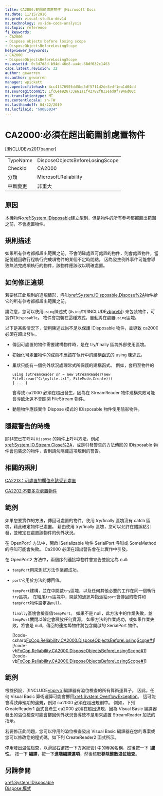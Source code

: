 ```yaml
---
title: CA2000:範圍前處置物件 |Microsoft Docs
ms.date: 11/15/2016
ms.prod: visual-studio-dev14
ms.technology: vs-ide-code-analysis
ms.topic: reference
f1_keywords:
- CA2000
- Dispose objects before losing scope
- DisposeObjectsBeforeLosingScope
helpviewer_keywords:
- CA2000
- DisposeObjectsBeforeLosingScope
ms.assetid: 0c3d7d8d-b94d-46e8-aa4c-38df632c1463
caps.latest.revision: 32
author: gewarren
ms.author: gewarren
manager: wpickett
ms.openlocfilehash: 4cc41376905dd5bd5df5711d2de3edf1ea1d04dd
ms.sourcegitcommit: 1fc6ee928733e61a1f42782f832ead9f7946d00c
ms.translationtype: MT
ms.contentlocale: zh-TW
ms.lasthandoff: 04/22/2019
ms.locfileid: "60085034"
---
```

# <a name="ca2000-dispose-objects-before-losing-scope"></a>CA2000:必須在超出範圍前處置物件
[!INCLUDE[vs2017banner](../includes/vs2017banner.md)]

|||  
|-|-|  
|TypeName|DisposeObjectsBeforeLosingScope|  
|CheckId|CA2000|  
|分類|Microsoft.Reliability|  
|中斷變更|非重大|  
  
## <a name="cause"></a>原因  
 本機物件<xref:System.IDisposable>建立型別，但是物件的所有參考都都超出範圍之前，不會處置物件。  
  
## <a name="rule-description"></a>規則描述  
 如果所有參考都都超出範圍之前，不會明確處置可處置的物件，則會處置物件，當記憶體回收行程執行完成項物件的某個不定時間點。 因為發生例外事件可能會導致無法完成項執行的物件，該物件應該改以明確處置。  
  
## <a name="how-to-fix-violations"></a>如何修正違規  
 若要修正此規則的違規情形，呼叫<xref:System.IDisposable.Dispose%2A>物件給它的所有參考都都超出範圍之前。  
  
 請注意，您可以使用`using`陳述式 (`Using`中[!INCLUDE[vbprvb](../includes/vbprvb-md.md)]) 來包裝物件，可實作`IDisposable`。 物件會包裝在這種方式，自動將在處置`using`區塊。  
  
 以下是某些情況下，使用陳述式尚不足以保護 IDisposable 物件，並導致 ca2000 必須在超出發生。  
  
- 傳回可處置的物件需要建構物件時，是在 try/finally 區塊外部使用區塊。  
  
- 初始化可處置物件的成員不應該在執行中的建構函式的 using 陳述式。  
  
- 巢狀只能有一個例外狀況處理常式所保護的建構函式。 例如，套用至物件的  
  
    ```  
    using (StreamReader sr = new StreamReader(new FileStream("C:\myfile.txt", FileMode.Create)))  
    { ... }  
    ```  
  
     會導致 ca2000 必須在超出發生，因為在 StreamReader 物件建構失敗可能會導致永遠不會關閉 FileStream 物件。  
  
- 動態物件應該實作 Dispose 模式的 IDisposable 物件使用陰影物件。  
  
## <a name="when-to-suppress-warnings"></a>隱藏警告的時機  
 除非您已在呼叫 `Dispose` 的物件上呼叫方法，例如 <xref:System.IO.Stream.Close%2A>，或是引發警告的方法傳回的 IDisposable 物件會包裝您的物件，否則請勿隱藏這項規則的警告。  
  
## <a name="related-rules"></a>相關的規則  
 [CA2213：可處置的欄位應該受到處置](../code-quality/ca2213-disposable-fields-should-be-disposed.md)  
  
 [CA2202:不要多次處置物件](../code-quality/ca2202-do-not-dispose-objects-multiple-times.md)  
  
## <a name="example"></a>範例  
 如果您要實作的方法，傳回可處置的物件，使用 try/finally 區塊沒有 catch 區塊，藉此確定物件已處置。 藉由使用 try/finally 區塊，您可以允許在錯誤點引發，並確定在處置該物件的例外狀況。  
  
 在 OpenPort1 方法中，開啟 ISerializable 物件 SerialPort 呼叫或 SomeMethod 的呼叫可能會失敗。 Ca2000 必須在超出警告會在此實作中引發。  
  
 在 OpenPort2 方法中，兩個序列連接埠物件會宣告並設定為 null:  
  
- `tempPort`用來測試方法作業都成功。  
  
- `port`它用於方法的傳回值。  
  
  `tempPort`建構，並在中開啟`try`區塊，以及任何其他必要的工作在同一個執行`try`區塊。 在結尾`try`區塊中，開啟的通訊埠指派給`port`會傳回的物件和`tempPort`物件設定為`null`。  
  
  `finally`區塊會檢查值`tempPort`。 如果不是 null，此方法中的作業失敗，並`tempPort`關閉以確定會釋放任何資源。 如果方法的作業成功，或如果作業失敗，將會是 null，傳回的連接埠物件將包含開啟的 SerialPort 物件。  
  
  [!code-csharp[FxCop.Reliability.CA2000.DisposeObjectsBeforeLosingScope#1](../snippets/csharp/VS_Snippets_CodeAnalysis/fxcop.reliability.ca2000.disposeobjectsbeforelosingscope/cs/fxcop.reliability.ca2000.disposeobjectsbeforelosingscope.cs#1)]
  [!code-vb[FxCop.Reliability.CA2000.DisposeObjectsBeforeLosingScope#1](../snippets/visualbasic/VS_Snippets_CodeAnalysis/fxcop.reliability.ca2000.disposeobjectsbeforelosingscope/vb/fxcop.reliability.ca2000.disposeobjectsbeforelosingscope.vb#1)]
  [!code-vb[FxCop.Reliability.CA2000.DisposeObjectsBeforeLosingScope#1](../snippets/visualbasic/VS_Snippets_CodeAnalysis/fxcop.reliability.ca2000.disposeobjectsbeforelosingscope/vb/fxcop.reliability.ca2000.disposeobjectsbeforelosingscope.vboverflow.vb#1)]  
  
## <a name="example"></a>範例  
 根據預設，[!INCLUDE[vbprvb](../includes/vbprvb-md.md)]編譯器有溢位檢查的所有算術運算子。 因此，任何 Visual Basic 算術運算可能會擲回<xref:System.OverflowException>。 這可能會導致非預期的違規，例如 ca2000 必須在超出規則中。 例如，下列 CreateReader1 函式會產生 ca2000 必須在超出違規，因為 Visual Basic 編譯器發出的溢位檢查可能會擲回例外狀況會導致不是用來處置 StreamReader 加法的指示。  
  
 若要修正此問題，您可以停用的溢位檢查發出 Visual Basic 編譯器在您的專案或您可以修改您的程式碼，如下列 CreateReader2 函式所示。  
  
 停用發出溢位檢查，以滑鼠右鍵按一下方案總管] 中的專案名稱，然後按一下 [**屬性**。 按一下 **編譯**，按一下**進階編譯選項**，然後核取**移除整數溢位檢查**。  
  
<!-- TODO: review snippet reference  [!CODE [FxCop.Reliability.CA2000.DisposeObjectsBeforeLosingScope.VBOverflow#1](FxCop.Reliability.CA2000.DisposeObjectsBeforeLosingScope.VBOverflow#1)]  -->  
  
## <a name="see-also"></a>另請參閱  
 <xref:System.IDisposable>   
 [Dispose 模式](http://msdn.microsoft.com/library/31a6c13b-d6a2-492b-9a9f-e5238c983bcb)